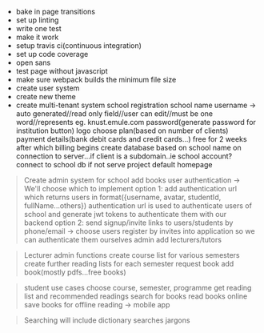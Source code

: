 * bake in page transitions
* set up linting
* write one test
* make it work
* setup travis ci(continuous integration)
* set up code coverage
* open sans
* test page without javascript
* make sure webpack builds the minimum file size
* create user system
* create new theme
* create multi-tenant system
	school registration
		school name
		username -> auto generated//read only field//user can edit//must be one word//represents eg. knust.emule.com
		password(generate password for institution button)
		logo
	choose plan(based on number of clients)
	payment details(bank debit cards and credit cards...) free for 2 weeks after which billing begins
	create database based on school name
	on connection to server...if client is a subdomain..ie school account?connect to school db if not serve project default homepage


> Create admin system for school
	add books
	user authentication -> We'll choose which to implement
		option 1:
		add authentication url which returns users in format({username, avatar, studentId, fullName...others})
			authentication url is used to authenticate users of school and generate jwt tokens to authenticate them with our backend
		option 2:
			send signup/invite links to users/students by phone/email -> choose
			users register by invites into application so we can authenticate them ourselves
	admin add lecturers/tutors



> Lecturer admin functions
	create course list for various semesters
	create further reading lists for each semester
	request book
	add book(mostly pdfs...free books)


> student use cases
	choose course, semester, programme
	get reading list and recommended readings
	search for books
	read books online
	save books for offline reading -> mobile app
	


> Searching will include
	dictionary searches
	jargons